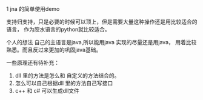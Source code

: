 1 jna 的简单使用demo

支持归支持，只是必要的时候可以顶上，但是需要大量这种操作还是用比较适合的语言，
作为胶水语言的python就比较适合。

个人的想法 自己的主语言是java,所以能用java 实现的尽量还是用java， 用着比较熟悉。而且反过来更加的巩固java基础。

一些原理还有待补充：
1. dll 里的方法是怎么和 自定义的方法结合的。
2. 怎么可以自己根据dll 里的方法自己写接口
3. c++  和 c# 可以生成dll文件  
